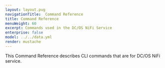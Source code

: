 ```yaml
---
layout: layout.pug
navigationTitle:  Command Reference
title: Command Reference
menuWeight: 60
excerpt: Commands used in the DC/OS NiFi Service
enterprise: false
model: ../../data.yml
render: mustache
---
```


This Command Reference describes CLI commands that are for DC/OS NiFi service.
